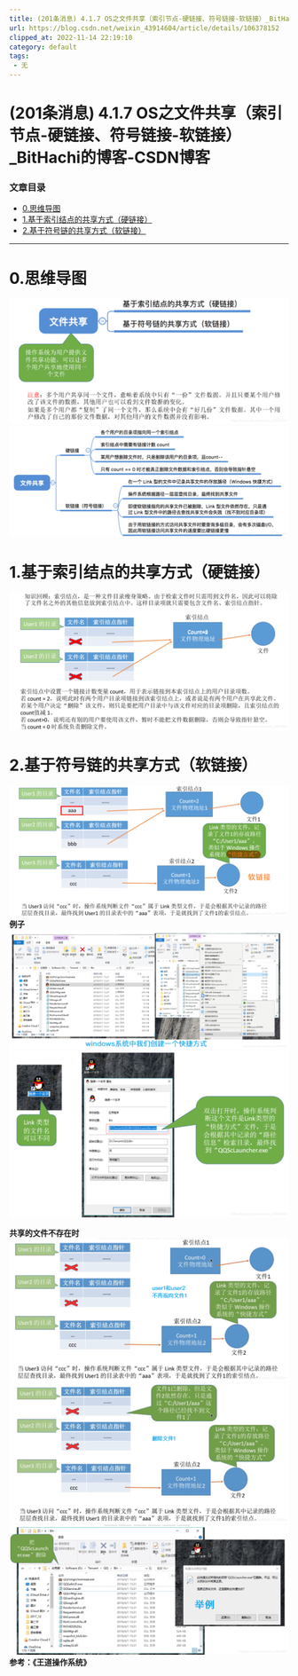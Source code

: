 ```yaml
---
title: (201条消息) 4.1.7 OS之文件共享（索引节点-硬链接、符号链接-软链接）_BitHachi的博客-CSDN博客
url: https://blog.csdn.net/weixin_43914604/article/details/106378152
clipped_at: 2022-11-14 22:19:10
category: default
tags: 
 - 无
---
```



# (201条消息) 4.1.7 OS之文件共享（索引节点-硬链接、符号链接-软链接）_BitHachi的博客-CSDN博客

### 文章目录

*   [0.思维导图](#0_3)
*   [1.基于索引结点的共享方式（硬链接）](#1_6)
*   [2.基于符号链的共享方式（软链接）](#2_9)

* * *

# 0.思维导图

![在这里插入图片描述](assets/1668435550-1972380ab776f5fcdc8bda11003705ea.png)  
![在这里插入图片描述](assets/1668435550-c36ae23b50b2c8796128d03f0eb23d8f.png)

# 1.基于索引结点的共享方式（硬链接）

![在这里插入图片描述](assets/1668435550-b2df3d2668eb963b69ef6843f671c43e.png)

# 2.基于符号链的共享方式（软链接）

![在这里插入图片描述](assets/1668435550-e5c6c4b6c0cb80029ad618d881face36.png)  
**例子**  
![在这里插入图片描述](assets/1668435550-27003157e8e4fbdaf41cb2e65b1f85bd.png)  
![在这里插入图片描述](assets/1668435550-6f245e3166b254ab03566ea8e30e024a.png)

**共享的文件不存在时**  
![在这里插入图片描述](assets/1668435550-aaeb3b4f8fb22a13495d02199e567313.png)  
![在这里插入图片描述](assets/1668435550-1a0b9e6e68e831e93f8d9c947ef66f68.png)  
![在这里插入图片描述](assets/1668435550-ffec8a4759d2b420522798474817f52b.png)  
**参考：《王道操作系统》**